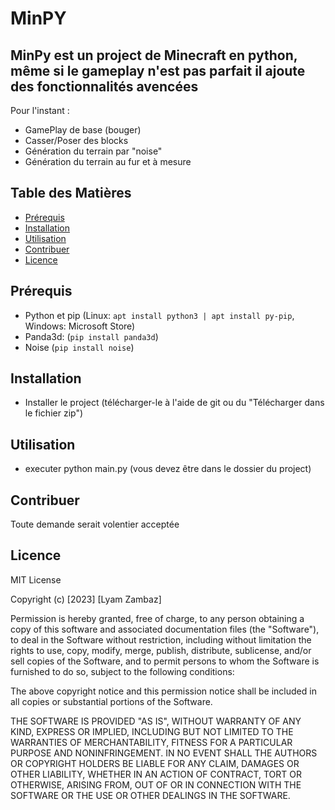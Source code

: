 # MinPY

## MinPy est un project de Minecraft en python, même si le gameplay n'est pas parfait il ajoute des fonctionnalités avencées

Pour l'instant :
- GamePlay de base (bouger)
- Casser/Poser des blocks
- Génération du terrain par "noise"
- Génération du terrain au fur et à mesure 
## Table des Matières

- [Prérequis](#prérequis)
- [Installation](#installation)
- [Utilisation](#utilisation)
- [Contribuer](#contribuer)
- [Licence](#licence)

## Prérequis

- Python et pip (Linux: ```apt install python3 | apt install py-pip```, Windows: Microsoft Store)
- Panda3d: (```pip install panda3d```)
- Noise (```pip install noise```)
## Installation

- Installer le project (télécharger-le à l'aide de git ou du "Télécharger dans le fichier zip")

## Utilisation

- executer python main.py (vous devez être dans le dossier du project)

## Contribuer

Toute demande serait volentier acceptée

## Licence

MIT License

Copyright (c) [2023] [Lyam Zambaz]

Permission is hereby granted, free of charge, to any person obtaining a copy
of this software and associated documentation files (the "Software"), to deal
in the Software without restriction, including without limitation the rights
to use, copy, modify, merge, publish, distribute, sublicense, and/or sell
copies of the Software, and to permit persons to whom the Software is
furnished to do so, subject to the following conditions:

The above copyright notice and this permission notice shall be included in all
copies or substantial portions of the Software.

THE SOFTWARE IS PROVIDED "AS IS", WITHOUT WARRANTY OF ANY KIND, EXPRESS OR
IMPLIED, INCLUDING BUT NOT LIMITED TO THE WARRANTIES OF MERCHANTABILITY,
FITNESS FOR A PARTICULAR PURPOSE AND NONINFRINGEMENT. IN NO EVENT SHALL THE
AUTHORS OR COPYRIGHT HOLDERS BE LIABLE FOR ANY CLAIM, DAMAGES OR OTHER
LIABILITY, WHETHER IN AN ACTION OF CONTRACT, TORT OR OTHERWISE, ARISING FROM,
OUT OF OR IN CONNECTION WITH THE SOFTWARE OR THE USE OR OTHER DEALINGS IN THE
SOFTWARE.

